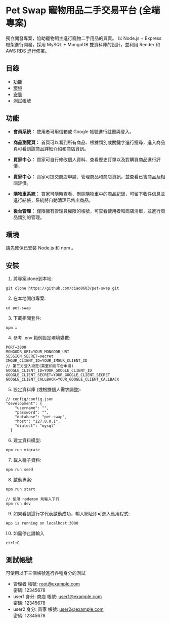 # Pet Swap 寵物用品二手交易平台 (全端專案)

獨立開發專案，協助寵物飼主進行寵物二手用品的買賣。
以 Node.js + Express 框架進行開發，採用 MySQL + MongoDB 雙資料庫的設計，並利用 Render 和 AWS RDS 進行佈署。

## 目錄

- [功能](#功能)
- [環境](#環境)
- [安裝](#安裝)
- [測試帳號](#測試帳號)

## 功能

- **會員系統：** 使用者可用信箱或 Google 帳號進行註冊與登入。

- **商品瀏覽頁：** 首頁可以看到所有商品、根據類別或關鍵字進行搜尋，進入商品頁可看到該商品詳細介紹和商店資訊。

- **買家中心：** 買家可自行修改個人資料、查看歷史訂單以及對購買商品進行評價。

- **賣家中心：** 賣家可提交商店申請、管理商品和商店資訊，並查看已售商品及相關評價。

- **購物車系統：** 買家可隨時查看、刪除購物車中的商品紀錄，可留下收件信息並進行結帳，系統將自動清理已售出商品。

- **後台管理：** 僅限擁有管理員權限的帳號，可查看使用者和商店清單，並進行商品類別的管理。

## 環境
請先確保已安裝 Node.js 和 npm 。

## 安裝

1. 將專案clone到本地:
```
git clone https://github.com/ciao0603/pet-swap.git
```
2. 在本地開啟專案:
```
cd pet-swap
```
3. 下載相關套件:
```
npm i
```
4. 參考 .env 範例設定環境變數:
```
PORT=3000
MONGODB_URI=YOUR_MONGODB_URI
SESSION_SECRET=secret
IMGUR_CLIENT_ID=YOUR_IMGUR_CLIENT_ID
// 第三方登入設定(需至相關平台申請)
GOOGLE_CLIENT_ID=YOUR_GOOGLE_CLIENT_ID
GOOGLE_CLIENT_SECRET=YOUR_GOOGLE_CLIENT_SECRET
GOOGLE_CLIENT_CALLBACK=YOUR_GOOGLE_CLIENT_CALLBACK
```
5. 設定資料庫 (或根據個人需求調整):
```
// config/config.json
"development": {
    "username": "",
    "password": "",
    "database": "pet-swap",
    "host": "127.0.0.1",
    "dialect": "mysql"
  }
```
6. 建立資料模型:
```
npm run migrate
```
7. 載入種子資料:
```
npm run seed
```
8. 啟動專案:
```
npm run start

// 使用 nodemon 則輸入下行
npm run dev
```
9. 如果看到這行字代表啟動成功，輸入網址即可進入應用程式:
```
App is running on localhost:3000
```
10. 如需停止請輸入
```
ctrl+C
```

## 測試帳號
可使用以下三個帳號進行各種身分的測試
- 管理者
  帳號: root@example.com  
  密碼: 12345678
- user1
  身分: 商店
  帳號: user1@example.com  
  密碼: 12345678
- user2
  身分: 買家
  帳號: user2@example.com  
  密碼: 12345678
